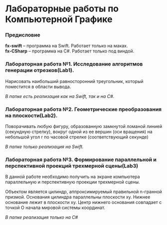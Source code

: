 # Лабораторные работы по Компьютерной Графике

### Предисловие
**fx-swift** – программа на Swift. Работает только на маках.    
**fx-CSharp** – программа на С#. Работает только под виндой.

### Лабораторная работа №1. Исследование алгоритмов генерации отрезков(Lab1).
Нарисовать наибольший равносторонний треугольник, который поместится в области вывода.

*В папке есть реализация как на Swift, так и на С#.*

### Лабораторная работа №2. Геометрические преобразования на плоскости(Lab2).
Поворачивать любую фигуру, образованную замкнутой ломаной линией (секундную стрелку), вокруг одной из ее вершин (оси вращения) на небольшой угол r по часовой стрелке (соответствующий секунде)

*В папке только реализация на Swift.*

### Лабораторная работа №3. Формирование параллельной и перспективной проекций трехмерной сцены(Lab3)
В данной работе необходимо получить на экране компьютера
параллельную и перспективную проекции трехмерной сцены.

Объектом является цилиндр, аппроксимируемый правильной n-гранной призмой. Основания цилиндра параллельны плоскости xy. Нижнее основание лежит в плоскости xy. Центр нижнего основания совпадает с точкой О начала мировой системы координат.

*В папке реализация только на C#*
